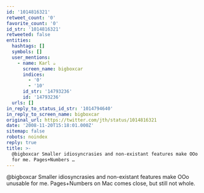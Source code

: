 ```yaml
---
id: '1014816321'
retweet_count: '0'
favorite_count: '0'
id_str: '1014816321'
retweeted: false
entities:
  hashtags: []
  symbols: []
  user_mentions:
    - name: Karl ☕️
      screen_name: bigboxcar
      indices:
        - '0'
        - '10'
      id_str: '14793236'
      id: '14793236'
  urls: []
in_reply_to_status_id_str: '1014794640'
in_reply_to_screen_name: bigboxcar
original_url: https://twitter.com/jth/status/1014816321
date: '2008-11-20T15:18:01.000Z'
sitemap: false
robots: noindex
reply: true
title: >-
  @bigboxcar Smaller idiosyncrasies and non-existant features make OOo unusable
  for me. Pages+Numbers …
---
```


@bigboxcar Smaller idiosyncrasies and non-existant features make OOo unusable for me. Pages+Numbers on Mac comes close, but still not whole.